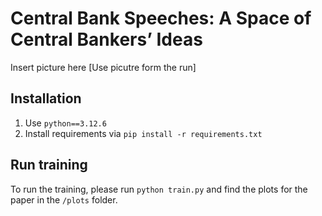 # Central Bank Speeches: A Space of Central Bankers’ Ideas

Insert picture here [Use picutre form the run]

## Installation

1. Use `python==3.12.6`
2. Install requirements via `pip install -r requirements.txt`


## Run training

To run the training, please run `python train.py` and find the plots for the paper in the `/plots` folder.